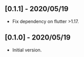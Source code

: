 ## [0.1.1] - 2020/05/19

* Fix dependency on flutter >1.17.

## [0.1.0] - 2020/05/19

* Initial version.
